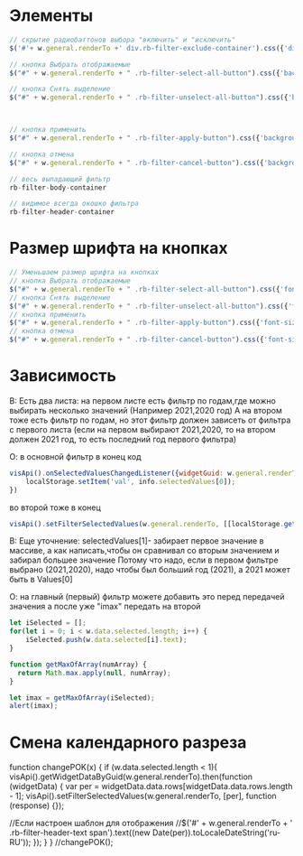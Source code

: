 # Элементы

```javascript
// скрытие радиобаттонов выбора "включить" и "исключить"
$('#'+ w.general.renderTo +' div.rb-filter-exclude-container').css({'display': 'none'});

// кнопка Выбрать отображаемые
$("#" + w.general.renderTo + " .rb-filter-select-all-button").css({'background-color': 'tomato'});

// кнопка Снять выделение
$("#" + w.general.renderTo + " .rb-filter-unselect-all-button").css({'background-color': 'green'});



// кнопка применить
$("#" + w.general.renderTo + " .rb-filter-apply-button").css({'background-color': 'green'});

// кнопка отмена
$("#" + w.general.renderTo + " .rb-filter-cancel-button").css({'background-color': 'tomato'});

// весь выпадающий фильтр
rb-filter-body-container

// видимое всегда окошко фильтра
rb-filter-header-container
```

# Размер шрифта на кнопках

```javascript
// Уменьшаем размер шрифта на кнопках
// кнопка Выбрать отображаемые
$("#" + w.general.renderTo + " .rb-filter-select-all-button").css({'font-size': '10px'});
// кнопка Снять выделение
$("#" + w.general.renderTo + " .rb-filter-unselect-all-button").css({'font-size': '10px'});
// кнопка применить
$("#" + w.general.renderTo + " .rb-filter-apply-button").css({'font-size': '10px'});
// кнопка отмена
$("#" + w.general.renderTo + " .rb-filter-cancel-button").css({'font-size': '10px'});
```


# Зависимость 

В: Есть два листа:
на первом листе есть фильтр по годам,где можно выбирать несколько значений (Например 2021,2020 год)
А на втором тоже есть фильтр по годам, но этот фильтр должен зависеть от фильтра с первого листа (если на первом выбирают 2021,2020, то на втором должен 2021 год, то есть последний год первого фильтра)

О: в основной фильтр в конец код
```javascript
visApi().onSelectedValuesChangedListener({widgetGuid: w.general.renderTo, guid: "123456"}, function (info) {
    localStorage.setItem('val', info.selectedValues[0]);
})
```

во второй тоже в конец
```javascript
visApi().setFilterSelectedValues(w.general.renderTo, [[localStorage.getItem('val')]])
```
В: Еще уточнение: 
selectedValues[1]- забирает первое значение в массиве, а как написать,чтобы он сравнивал со вторым значением и забирал большее значение
Потому что надо, если в первом фильтре выбрано (2021,2020), надо чтобы был больший год (2021), а 2021 может быть в  Values[0]


О: на главный (первый) фильтр можете добавить это перед передачей значения
а после уже "imax" передать на второй

```javascript
let iSelected = [];
for(let i = 0; i < w.data.selected.length; i++) {
    iSelected.push(w.data.selected[i].text);
}

function getMaxOfArray(numArray) {
  return Math.max.apply(null, numArray);
}

let imax = getMaxOfArray(iSelected);
alert(imax);
```                                          

# Смена календарного разреза

function changePOK(x)
{
    if (w.data.selected.length < 1){
        visApi().getWidgetDataByGuid(w.general.renderTo).then(function (widgetData) {
            var per = widgetData.data.rows[widgetData.data.rows.length - 1];
            visApi().setFilterSelectedValues(w.general.renderTo, [per], function (response) {});

//Если настроен шаблон для отображения
//$('#' + w.general.renderTo + ' .rb-filter-header-text span').text((new Date(per)).toLocaleDateString('ru-RU'));
        });
    }
}
//changePOK();

